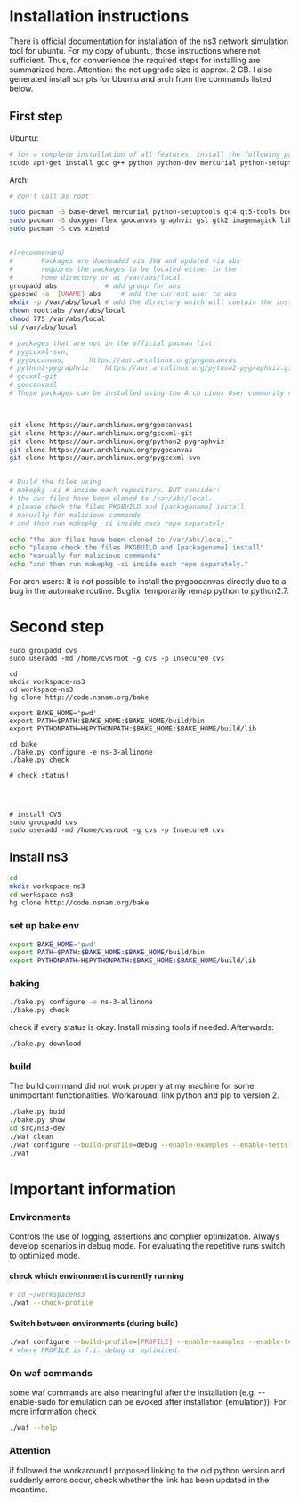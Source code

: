 
# Installation instructions
There is official documentation for installation of the ns3 network simulation tool for ubuntu. For my copy of ubuntu, those instructions where not sufficient. Thus, for convenience the required steps for installing are summarized here. Attention: the net upgrade size is approx. 2 GB. I also generated install scripts for Ubuntu and arch from the commands listed below.

## First step
Ubuntu:
```bash
# for a complete installation of all features, install the following packages to your copy of Ubuntu.
scudo apt-get install gcc g++ python python-dev mercurial python-setuptools git qt4-dev-tools libqt4-dev cmake libc6-dev libc6-dev-i386 g++-multilib gdb valgrind gsl-bin libgsl2 libgsl-dev flex bison libfl-dev tcpdump sqlite sqlite3 libsqlite3-dev libxml2 libxml2-dev libgtk2.0-0 libgtk2.0-dev vtun lxc uncrustify doxygen graphviz imagemagick texlive texlive-extra-utils texlive-latex-extra texlive-font-utils texlive-lang-portugese dvipng python-sphinx dia python-pygraphviz python-kiwi python-pygoocanvas libgoocanvas-dev ipython libboost-signals-dev libboost-filesystem-dev openmpi-bin openmpi-common openmpi-doc libopenmpi-dev
```

Arch:
```bash
# don't call as root

sudo pacman -S base-devel mercurial python-setuptools qt4 qt5-tools boost boost-libs dia
sudo pacman -S doxygen flex goocanvas graphviz gsl gtk2 imagemagick libxml2 openmpi pygtk python2-pydot python2-setuptools qt4 sqlite fakeroot findutils bzr gdb python2-sphinx texlive-bin tcpdump uncrustify valgrind wireshark-gtk gtk-doc svn
sudo pacman -S cvs xinetd


#(recommended)
# 		Packages are downoaded via SVN and updated via abs
#		requires the packages to be located either in the 
#		home directory or at /var/abs/local.
groupadd abs            # add group for abs
gpasswd -a  [UNAME] abs     # add the current user to abs 
mkdir -p /var/abs/local # add the directory which will contain the installation
chown root:abs /var/abs/local
chmod 775 /var/abs/local
cd /var/abs/local

# packages that are not in the official pacman list:
# pygccxml-svn, 	
# pygoocanvas,		https://aur.archlinux.org/pygoocanvas
# python2-pygraphviz	https://aur.archlinux.org/python2-pygraphviz.git 
# gccxml-git		
# goocanvasl		
# Those packages can be installed using the Arch Linux User community repository (AUR), a collection of instructions to build user-defined packages.



git clone https://aur.archlinux.org/goocanvas1
git clone https://aur.archlinux.org/gccxml-git
git clone https://aur.archlinux.org/python2-pygraphviz
git clone https://aur.archlinux.org/pygocanvas
git clone https://aur.archlinux.org/pygccxml-svn


# Build the files using
# makepkg -si # inside each repository. BUT consider:
# the aur files have been cloned to /var/abs/local.
# please check the files PKGBUILD and [packagename].install
# manually for malicious commands
# and then run makepkg -si inside each repo separately

echo "the aur files have been cloned to /var/abs/local."
echo "please check the files PKGBUILD and [packagename].install"
echo "manually for malicious commands"
echo "and then run makepkg -si inside each repo separately."

```
For arch users: It is not possible to install the pygoocanvas directly due to a bug in the automake routine. Bugfix: temporarily remap python to python2.7. 

# Second step


```
sudo groupadd cvs
sudo useradd -md /home/cvsroot -g cvs -p Insecure0 cvs

cd
mkdir workspace-ns3
cd workspace-ns3
hg clone http://code.nsnam.org/bake

export BAKE_HOME='pwd'
export PATH=$PATH:$BAKE_HOME:$BAKE_HOME/build/bin
export PYTHONPATH=H$PYTHONPATH:$BAKE_HOME:$BAKE_HOME/build/lib

cd bake
./bake.py configure -e ns-3-allinone
./bake.py check

# check status!




# install CVS
sudo groupadd cvs
sudo useradd -md /home/cvsroot -g cvs -p Insecure0 cvs
```


## Install ns3
```bash
cd
mkdir workspace-ns3
cd workspace-ns3
hg clone http://code.nsnam.org/bake
```

### set up bake env
```bash
export BAKE_HOME='pwd'
export PATH=$PATH:$BAKE_HOME:$BAKE_HOME/build/bin
export PYTHONPATH=H$PYTHONPATH:$BAKE_HOME:$BAKE_HOME/build/lib
```


### baking
```bash
./bake.py configure -e ns-3-allinone
./bake.py check
```
check if every status is okay. Install missing tools if needed. Afterwards:
```bash
./bake.py download
```


### build
The build command did not work properly at my machine for some unimportant functionalities. Workaround: link python and pip to  version 2. 
```bash
./bake.py buid
./bake.py show
cd src/ns3-dev
./waf clean
./waf configure --build-profile=debug --enable-examples --enable-tests
./waf
```




# Important information
### Environments
Controls the use of logging, assertions and complier optimization. Always develop scenarios in debug mode. For evaluating the repetitive runs switch to optimized mode.
#### check which environment is currently running
```bash
# cd ~/workspacens3
./waf --check-profile
```

#### Switch between environments (during build)
```bash
./waf configure --build-profile=[PROFILE] --enable-examples --enable-tests
# where PROFILE is f.i. debug or optimized.
```

### On waf commands
some waf commands are also meaningful after the installation (e.g. --enable-sudo for emulation can be evoked after installation (emulation)). For more information check
```bash
./waf --help
```

### Attention
if followed the workaround I proposed linking to the old python version and suddenly errors occur, check whether the link has been updated in the meantime.


